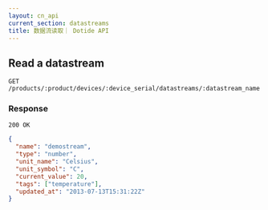 ```yaml
---
layout: cn_api
current_section: datastreams
title: 数据流读取｜ Dotide API
---
```


## Read a datastream

    GET /products/:product/devices/:device_serial/datastreams/:datastream_name

### Response

    200 OK

~~~json
{
  "name": "demostream",
  "type": "number",
  "unit_name": "Celsius",
  "unit_symbol": "C",
  "current_value": 20,
  "tags": ["temperature"],
  "updated_at": "2013-07-13T15:31:22Z"
}
~~~
